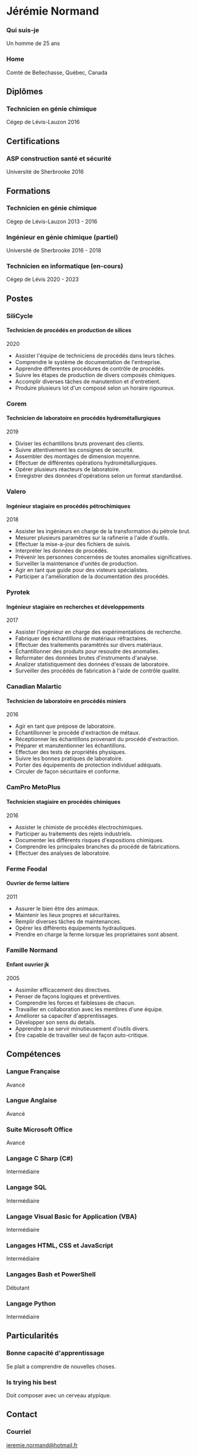 # Jérémie Normand

### Qui suis-je
Un homme de 25 ans

### Home
Comté de Bellechasse, Québec, Canada


## Diplômes

### Technicien en génie chimique
Cégep de Lévis-Lauzon
2016


## Certifications

### ASP construction santé et sécurité
Université de Sherbrooke
2016


## Formations

### Technicien en génie chimique
Cégep de Lévis-Lauzon
2013 - 2016

### Ingénieur en génie chimique (partiel)
Université de Sherbrooke
2016 - 2018

### Technicien en informatique (en-cours)
Cégep de Lévis
2020 - 2023


## Postes

### SiliCycle
#### Technicien de procédés en production de silices
2020
- Assister l'équipe de techniciens de procédés dans leurs tâches.
- Comprendre le système de documentation de l'entreprise.
- Apprendre differentes procédures de contrôle de procédés.
- Suivre les étapes de production de divers composés chimiques.
- Accomplir diverses tâches de manutention et d'entretient.
- Produire plusieurs lot d'un composé selon un horaire rigoureux.

### Corem
#### Technicien de laboratoire en procédés hydrométallurgiques
2019
- Diviser les échantillons bruts provenant des clients.
- Suivre attentivement les consignes de securité.
- Assembler des montages de dimension moyenne.
- Effectuer de différentes opérations hydrométallurgiques.
- Opérer plusieurs réacteurs de laboratoire.
- Enregistrer des données d'opérations selon un format standardisé.

### Valero
#### Ingénieur stagiaire en procédés pétrochimiques
2018
- Assister les ingénieurs en charge de la transformation du pétrole brut.
- Mesurer plusieurs paramêtres sur la rafinerie a l'aide d'outils.
- Effectuer la mise-a-jour des fichiers de suivis.
- Interpréter les données de procédés.
- Prévenir les personnes concernées de toutes anomalies significatives.
- Surveiller la maintenance d'unités de production.
- Agir en tant que guide pour des visteurs spécialistes.
- Participer a l'amélioration de la documentation des procédés.

### Pyrotek
#### Ingénieur stagiaire en recherches et développements
2017
- Assister l'ingénieur en charge des expérimentations de recherche.
- Fabriquer des échantillons de matériaux réfractaires.
- Effectuer des traitements paramêtrés sur divers matériaux.
- Échantillonner des produits pour resoudre des anomalies.
- Reformater des données brutes d'instruments d'analyse.
- Analizer statistiquement des données d'essais de laboratoire.
- Surveiller des procédés de fabrication à l'aide de contrôle qualité.

### Canadian Malartic
#### Technicien de laboratoire en procédés miniers
2016
- Agir en tant que prépose de laboratoire.
- Échantillonner le procédé d'extraction de métaux.
- Réceptionner les échantillons provenant du procédé d'extraction.
- Préparer et manutentionner les échantillons.
- Effectuer des tests de propriétés physiques.
- Suivre les bonnes pratiques de laboratoire.
- Porter des équipements de protection individuel adéquats.
- Circuler de façon sécuritaire et conforme.

### CamPro MetoPlus
#### Technicien stagiaire en procédés chimiques
2016
- Assister le chimiste de procédés électrochimiques.
- Participer au traitements des rejets industriels.
- Documenter les différents risques d'expositions chimiques.
- Comprendre les principales branches du procédé de fabrications.
- Effectuer des analyses de laboratoire.

### Ferme Feodal
#### Ouvrier de ferme laitiere
2011
- Assurer le bien être des animaux.
- Maintenir les lieux propres et sécuritaires.
- Remplir diverses tâches de maintenances.
- Opérer les différents équipements hydrauliques.
- Prendre en charge la ferme lorsque les propriétaires sont absent.

### Famille Normand
#### Enfant ouvrier jk
2005
- Assimiler efficacement des directives.
- Penser de façons logiques et préventives.
- Comprendre les forces et faiblesses de chacun.
- Travailler en collaboration avec les membres d'une équipe.
- Améliorer sa capaciter d'apprentissages.
- Développer son sens du details.
- Apprendre à se servir minutieusement d'outils divers.
- Être capable de travailler seul de façon auto-critique.


## Compétences

### Langue Française
Avancé

### Langue Anglaise
Avancé

### Suite Microsoft Office
Avancé

### Langage C Sharp (C#)
Intermédiaire

### Langage SQL
Intermédiaire

### Langage Visual Basic for Application (VBA)
Intermédiaire

### Langages HTML, CSS et JavaScript
Intermédiaire

### Langages Bash et PowerShell
Débutant

### Langage Python
Intermédiaire


## Particularités

### Bonne capacité d'apprentissage
Se plait a comprendre de nouvelles choses.

### Is trying his best
Doit composer avec un cerveau atypique.


## Contact

### Courriel
jeremie.normand@hotmail.fr
